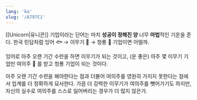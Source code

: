 ```yaml
---
lang: 'ko'
slug: '/A797C1'
---
```


[[Unicorn|유니콘]] 기업이라는 단어는 마치 **성공이 정해진 양** 너무 **마법**적인 기운을 준다. 한국 민담처럼 잉어 🐟 → 이무기 🐍 → 청룡 🐉 기업이면 어떨까.

잉어로 아주 오랜 기간 수련을 하면 이무기가 되는 것이고, (운 좋은) 아주 몇 이무기 기업만 여의주 🔮 를 받고 청룡 기업이 되는 것이다.

아주 오랜 기간 수련을 해야한다는 점과 더불어 여의주를 영원히 가지지 못한다는 점에서 업계를 더 정확하게 묘사한다. 가끔 더 강력한 이무기가 여의주를 뺏어가기도 하지만, 자신의 실수로 여의주를 스스로 잃어버리는 경우가 더 많지 않은가.
